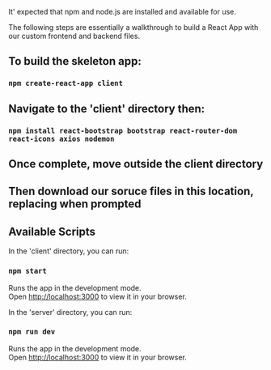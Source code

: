 It' expected that npm and node.js are installed and available for use.

The following steps are essentially a walkthrough to build a React App with our custom frontend and backend files.

## To build the skeleton app:
### `npm create-react-app client`

## Navigate to the 'client' directory then:
### `npm install react-bootstrap bootstrap react-router-dom react-icons axios nodemon`

## Once complete, move outside the client directory
## Then download our soruce files in this location, replacing when prompted

## Available Scripts

In the 'client' directory, you can run:

### `npm start`

Runs the app in the development mode.\
Open [http://localhost:3000](http://localhost:3000) to view it in your browser.

In the 'server' directory, you can run:

### `npm run dev`

Runs the app in the development mode.\
Open [http://localhost:3000](http://localhost:3000) to view it in your browser.
